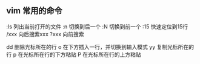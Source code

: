 ## vim 常用的命令

:ls 列出当前打开的文件
:n 切换到后一个
:N 切换到前一个
:15 快速定位到15行
/xxx 向后搜索xxx
?xxx 向前搜索

dd 删除光标所在的行
o  在下方插入一行，并切换到输入模式
yy 复制光标所在的行
p  在光标所在行的下方粘贴
P  在光标所在行的上方粘贴
